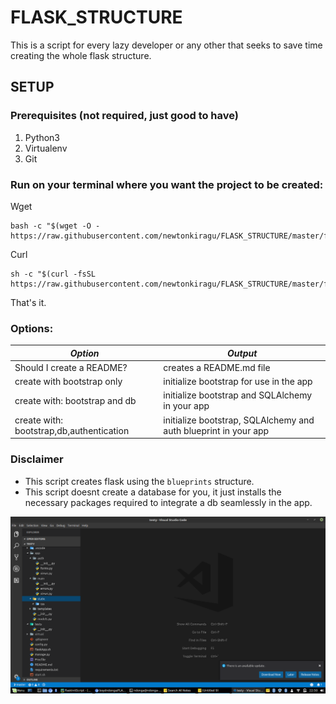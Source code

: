 # FLASK_STRUCTURE
This is a script for every lazy developer or any other that seeks to save time creating the whole flask structure.

## SETUP
### Prerequisites (not required, just good to have)
1. Python3
2. Virtualenv
3. Git

### Run on your terminal where you want the project to be created:
Wget
```shell
bash -c "$(wget -O - https://raw.githubusercontent.com/newtonkiragu/FLASK_STRUCTURE/master/flaskApp.sh)"
```
Curl
```shell
sh -c "$(curl -fsSL https://raw.githubusercontent.com/newtonkiragu/FLASK_STRUCTURE/master/flaskApp.sh)"
```
That's it.
### Options:
| *Option* | *Output* 
--- | --- 
Should I create a README? | creates a README.md file
create with bootstrap only | initialize bootstrap for use in the app
create with: bootstrap and db | initialize bootstrap and SQLAlchemy in your app
create with: bootstrap,db,authentication | initialize bootstrap, SQLAlchemy and auth blueprint in your app

### Disclaimer
 - This script creates flask using the `blueprints` structure.
 - This script doesnt create a database for you, it just installs the necessary packages required to integrate a db seamlessly in the app.

![Sample Structure](flaskStructure.png)
